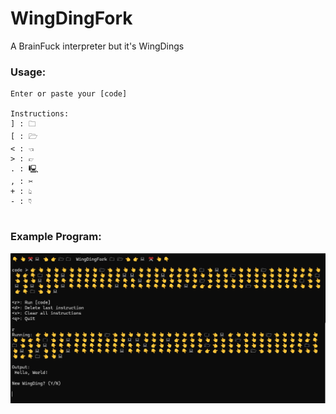 # WingDingFork
A BrainFuck interpreter but it's WingDings

### Usage:
```
Enter or paste your [code]

Instructions:
] : 🗀 
[ : 🗁 
< : 👈︎
> : 👉︎
. : 🖳 
, : ✂ 
+ : 👆︎
- : 👇︎
 
```

### Example Program:

![Hello World](./ref/example.png)
